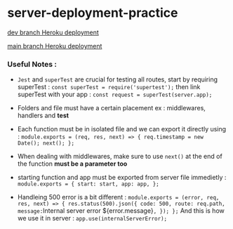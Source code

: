 # server-deployment-practice

[dev branch Heroku deployment](https://ibraheem-server-deploy-dev.herokuapp.com)

[main branch Heroku deployment](https://ibraheem-server-deploy-prod.herokuapp.com)

### Useful Notes :

- `Jest` and `superTest` are crucial for testing all routes, start by requiring superTest :
  `const superTest = require('supertest');` then link superTest with your app :
  `const request = superTest(server.app);`

- Folders and file must have a certain placement ex : middlewares, handlers and **test**

- Each function must be in isolated file and we can export it directly using :
  `module.exports = (req, res, next) => { req.timestamp = new Date(); next(); };`

- When dealing with middlewares, make sure to use `next()` at the end of the function **must be a parameter too**

- starting function and app must be exported from server file immedietly :
  `module.exports = { start: start, app: app, };`

- Handleing 500 error is a bit different :
  `module.exports = (error, req, res, next) => { res.status(500).json({ code: 500, route: req.path, message:`Internal server error ${error.message}`, }); };`
  And this is how we use it in server : `app.use(internalServerError);`
